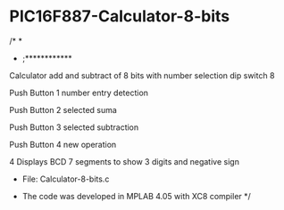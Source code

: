 # PIC16F887-Calculator-8-bits

/*
 * 
 * ;************
 
Calculator add and subtract of 8 bits with number selection dip switch 8 

Push Button 1 number entry detection
 
Push Button 2 selected suma

Push Button 3 selected subtraction

Push Button 4 new operation

4 Displays BCD 7 segments to show 3 digits and negative sign


 * File:   Calculator-8-bits.c

 * The code was developed in MPLAB 4.05 with XC8 compiler
 */

